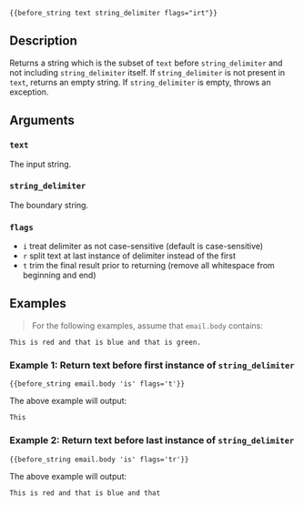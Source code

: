 
```handle
{{before_string text string_delimiter flags="irt"}}
```

## Description

Returns a string which is the subset of `text` before ```string_delimiter``` and not including `string_delimiter` itself. If ```string_delimiter``` is not present in `text`, returns an empty string. If `string_delimiter` is empty, throws an exception.

## Arguments

### `text`

The input string.

### `string_delimiter`

The boundary string.

### `flags`

* `i` treat delimiter as not case-sensitive (default is case-sensitive)
* `r` split text at last instance of delimiter instead of the first
* `t` trim the final result prior to returning (remove all whitespace from beginning and end)


## Examples

> For the following examples, assume that `email.body` contains:

```text
This is red and that is blue and that is green.
```

### Example 1: Return text before first instance of `string_delimiter`

```Handlebars
{{before_string email.body 'is' flags='t'}}
```

The above example will output:

```text
This
```

### Example 2: Return text before last instance of `string_delimiter`

```Handlebars
{{before_string email.body 'is' flags='tr'}}
```

The above example will output:

```text
This is red and that is blue and that
```

